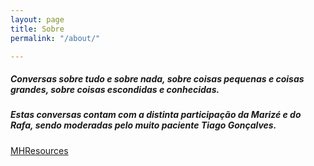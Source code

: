 ```yaml
---
layout: page
title: Sobre
permalink: "/about/"

---
```

##### **_Conversas sobre tudo e sobre nada, sobre coisas pequenas e coisas grandes, sobre coisas escondidas e conhecidas._**

##### **_Estas conversas contam com a distinta participação da Marizé e do Rafa, sendo moderadas pelo muito paciente Tiago Gonçalves._**

[MHResources](https://mhresources.pt/)
